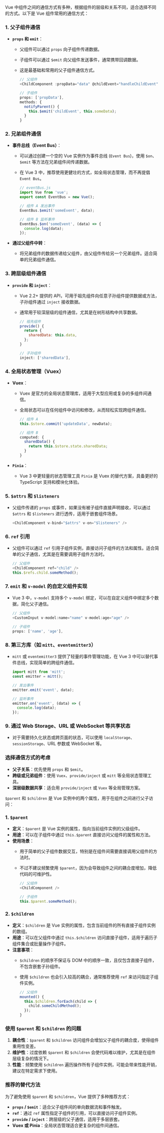 Vue 中组件之间的通信方式有多种，根据组件的层级和关系不同，适合选择不同的方式。以下是 Vue 组件常用的通信方式：

### 1. **父子组件通信**

- **`props` 和 `emit`**：
  - 父组件可以通过 `props` 向子组件传递数据。
  - 子组件可以通过 `$emit` 向父组件发送事件，通常携带回调数据。
  - 这是最基础和常用的父子组件通信方式。

    ```javascript
    // 父组件
    <ChildComponent :propData="data" @childEvent="handleChildEvent" />

    // 子组件
    props: ['propData'],
    methods: {
      notifyParent() {
        this.$emit('childEvent', this.someData);
      }
    }
    ```

### 2. **兄弟组件通信**

- **事件总线（Event Bus）**：
  - 可以通过创建一个空的 Vue 实例作为事件总线 (`Event Bus`)，使用 `$on`、`$emit` 等方法在兄弟组件间传递数据。
  - 在 Vue 3 中，推荐使用更健壮的方式，如全局状态管理，而不再提倡 `Event Bus`。

    ```javascript
    // eventBus.js
    import Vue from 'vue';
    export const EventBus = new Vue();

    // 组件 A 发出事件
    EventBus.$emit('someEvent', data);

    // 组件 B 监听事件
    EventBus.$on('someEvent', (data) => {
      console.log(data);
    });
    ```

- **通过父组件中转**：
  
  - 将兄弟组件的数据传递给父组件，由父组件传给另一个兄弟组件。适合简单的兄弟组件通信。

### 3. **跨层级组件通信**

- **`provide` 和 `inject`**：
  - Vue 2.2+ 提供的 API，可用于祖先组件向任意子孙组件提供数据或方法，子孙组件通过 `inject` 接收数据。
  - 通常用于较深层级的组件通信，尤其是在树形结构中共享数据。

    ```javascript
    // 祖先组件
    provide() {
      return {
        sharedData: this.data,
      };
    }

    // 子孙组件
    inject: ['sharedData'],
    ```

### 4. **全局状态管理（Vuex）**

- **Vuex**：
  - Vuex 是官方的全局状态管理库，适用于大型应用或复杂的多组件间通信。
  - 全局状态可以在任何组件中访问和修改，从而轻松实现跨组件通信。

    ```javascript
    // 组件 A
    this.$store.commit('updateData', newData);

    // 组件 B
    computed: {
      sharedData() {
        return this.$store.state.sharedData;
      }
    }
    ```

- **`Pinia`**：
  
  - Vue 3 中更轻量的状态管理工具 `Pinia` 是 Vuex 的替代方案，具备更好的 TypeScript 支持和模块化体验。

### 5. **`$attrs` 和 `$listeners`**

- 父组件传递的 `props` 或事件，如果没有被子组件直接声明接收，可以通过 `$attrs` 和 `$listeners` 进行透传，适用于嵌套组件场景。
  
    ```javascript
    <ChildComponent v-bind="$attrs" v-on="$listeners" />
    ```

### 6. **`ref` 引用**

- 父组件可以通过 `ref` 引用子组件实例，直接访问子组件的方法和属性。适合简单的父子通信，尤其是在需要调用子组件方法时。

    ```javascript
    // 父组件
    <ChildComponent ref="child" />
    this.$refs.child.someMethod();
    ```

### 7. **`emit` 和 `v-model` 的自定义组件实现**

- Vue 3 中，`v-model` 支持多个 `v-model` 绑定，可以在自定义组件中绑定多个数据，简化父子通信。

    ```javascript
    // 父组件
    <CustomInput v-model:name="name" v-model:age="age" />

    // 子组件
    props: ['name', 'age'],
    ```

### 8. **第三方库（如 `mitt`、`eventemitter3`）**

- `mitt` 或 `eventemitter3` 提供了轻量的事件管理功能，在 Vue 3 中可以替代事件总线，实现简单的跨组件通信。

    ```javascript
    import mitt from 'mitt';
    const emitter = mitt();

    // 发出事件
    emitter.emit('event', data);

    // 监听事件
    emitter.on('event', (data) => {
      console.log(data);
    });
    ```

### 9. **通过 Web Storage、URL 或 WebSocket 等共享状态**

- 对于需要持久化状态或跨页面的状态，可以使用 `localStorage`、`sessionStorage`、URL 参数或 WebSocket 等。

### 选择通信方式的考虑

- **父子关系**：优先使用 `props` 和 `$emit`。
- **跨级或兄弟组件**：使用 `Vuex`、`provide/inject` 或 `mitt` 等全局状态管理工具。
- **深层级数据共享**：适合用 `provide/inject` 或 `Vuex` 等全局管理方案。



`$parent` 和 `$children` 是 Vue 实例中的两个属性，用于在组件之间进行父子访问：

### 1. **`$parent`**

- **定义**：`$parent` 是 Vue 实例的属性，指向当前组件实例的父级组件。
- **用途**：可以在子组件中通过 `this.$parent` 直接访问父组件的属性和方法。
- **使用场景**：
  - 用于简单的父子组件数据交互，特别是在组件间需要直接调用父组件的方法时。
  - 不过不建议频繁使用 `$parent`，因为会导致组件之间的耦合度增加，降低代码的可维护性。

    ```javascript
    // 父组件
    <ChildComponent />

    // 子组件
    this.$parent.someMethod();
    ```

### 2. **`$children`**

- **定义**：`$children` 是 Vue 实例的属性，包含当前组件的所有直接子组件实例的数组。
- **用途**：可以在父组件中通过 `this.$children` 访问直接子组件，适用于遍历子组件集合或批量操作子组件。
- **注意事项**：
  - `$children` 的顺序不保证与 DOM 中的顺序一致，且仅包含直接子组件，不包含嵌套子孙组件。
  - 使用 `$children` 也会引入较高的耦合，通常推荐使用 `ref` 来访问指定子组件实例。
  
    ```javascript
    // 父组件
    mounted() {
      this.$children.forEach(child => {
        child.someChildMethod();
      });
    }
    ```

### 使用 `$parent` 和 `$children` 的问题

1. **耦合性**：`$parent` 和 `$children` 访问组件会增加父子组件的耦合度，使得组件重用性变差。
2. **维护性**：过度依赖 `$parent` 和 `$children` 会使代码难以维护，尤其是在组件层级复杂的情况下。
3. **性能**：频繁使用 `$children` 遍历操作所有子组件实例，可能会带来性能开销，建议在特定需求下使用。

### 推荐的替代方法

为了避免使用 `$parent` 和 `$children`，Vue 提供了多种推荐方式：

- **`props` / `$emit`**：适合父子组件间的单向数据流和事件触发。
- **`ref`**：通过 `ref` 属性指定子组件的引用，可以直接访问子组件实例。
- **`provide` / `inject`**：跨层级的父子通信，适用于多层嵌套。
- **Vuex 或 Pinia**：全局状态管理适合更复杂的组件间通信。